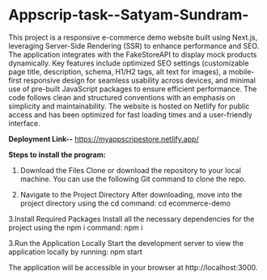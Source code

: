 # Appscrip-task--Satyam-Sundram-
This project is a responsive e-commerce demo website built using Next.js, leveraging Server-Side Rendering (SSR) to enhance performance and SEO. The application integrates with the FakeStoreAPI to display mock products dynamically. Key features include optimized SEO settings (customizable page title, description, schema, H1/H2 tags, alt text for images), a mobile-first responsive design for seamless usability across devices, and minimal use of pre-built JavaScript packages to ensure efficient performance. The code follows clean and structured conventions with an emphasis on simplicity and maintainability. The website is hosted on Netlify for public access and has been optimized for fast loading times and a user-friendly interface.


**Deployment Link--**
https://myappscripestore.netlify.app/


**Steps to install the program:**

1. Download the Files
Clone or download the repository to your local machine. You can use the following Git command to clone the repo.

2. Navigate to the Project Directory
After downloading, move into the project directory using the cd command:
cd ecommerce-demo

3.Install Required Packages
Install all the necessary dependencies for the project using the npm i command:
npm i

3.Run the Application Locally
Start the development server to view the application locally by running:
npm start


The application will be accessible in your browser at http://localhost:3000.
